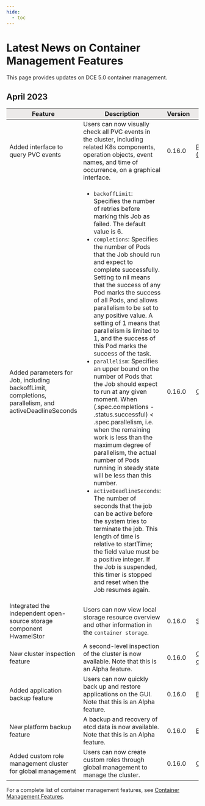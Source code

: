 ```yaml
---
hide:
  - toc
---
```


# Latest News on Container Management Features

This page provides updates on DCE 5.0 container management.

## April 2023

<table>
<thead bgcolor="#ECEAE9" align="center">
<tr>
<th>Feature</th>
<th>Description</th>
<th>Version</th>
<th>Documentation</th>
</tr>
</thead>
<tbody>
<tr>
<td>Added interface to query PVC events</td>
<td>Users can now visually check all PVC events in the cluster, including related K8s components, operation objects, event names, and time of occurrence, on a graphical interface.</td>
<td>0.16.0</td>
<td><a href="https://docs.daocloud.io/kpanda/user-guide/storage/pvc/">PersistentVolumeClaim (PVC)</a></td>
</tr>
<tr>
<td>Added parameters for Job, including backoffLimit, completions, parallelism, and activeDeadlineSeconds</td>
<td>
<ul>
  <li><code>backoffLimit</code>: Specifies the number of retries before marking this Job as failed. The default value is 6. </li>
  <li><code>completions</code>: Specifies the number of Pods that the Job should run and expect to complete successfully. Setting to nil means that the success of any Pod marks the success of all Pods, and allows parallelism to be set to any positive value. A setting of 1 means that parallelism is limited to 1, and the success of this Pod marks the success of the task. </li>
  <li><code>parallelism</code>: Specifies an upper bound on the number of Pods that the Job should expect to run at any given moment. When (.spec.completions - .status.successful) < .spec.parallelism, i.e. when the remaining work is less than the maximum degree of parallelism, the actual number of Pods running in steady state will be less than this number. </li>
  <li><code>activeDeadlineSeconds</code>: The number of seconds that the job can be active before the system tries to terminate the job. This length of time is relative to startTime; the field value must be a positive integer. If the Job is suspended, this timer is stopped and reset when the Job resumes again. </li>
</ul>
</td>
<td>0.16.0</td>
<td><a href="https://docs.daocloud.io/kpanda/user-guide/workloads/create-job/">Create Job</a></td>
</tr>
<tr>
<td>Integrated the independent open-source storage component HwameiStor</td>
<td>Users can now view local storage resource overview and other information in the <code>container storage</code>.</td>
<td>0.16.0</td>
<td><a href="https://docs.daocloud.io/kpanda/user-guide/storage/sc/">StorageClass</a></td>
</tr>
<tr>
<td>New cluster inspection feature</td>
<td>A second-level inspection of the cluster is now available. Note that this is an Alpha feature.</td>
<td>0.16.0</td>
<td><a href="https://docs.daocloud.io/kpanda/user-guide/clusterops/latest-operations/">Cluster recent operations</a></td>
</tr>
<tr>
<td>Added application backup feature</td>
<td>Users can now quickly back up and restore applications on the GUI. Note that this is an Alpha feature.</td>
<td>0.16.0</td>
<td><a href="https://docs.daocloud.io/kpanda/user-guide/backup/deployment/">Backing up workloads</a></td>
</tr>
<tr>
<td>New platform backup feature</td>
<td>A backup and recovery of etcd data is now available. Note that this is an Alpha feature.</td>
<td>0.16.0</td>
<td><a href="https://docs.daocloud.io/kpanda/best-practice/etcd-backup/">ETCD backup restore</a></td>
</tr>
<tr>
<td>Added custom role management cluster for global management</td>
<td>Users can now create custom roles through global management to manage the cluster.</td>
<td>0.16.0</td>
<td><a href="https://docs.daocloud.io/ghippo/user-guide/access-control/custom-role/">Create a custom role</a></td>
</tr>
</tbody>
</table>

For a complete list of container management features, see [Container Management Features](features.md).

